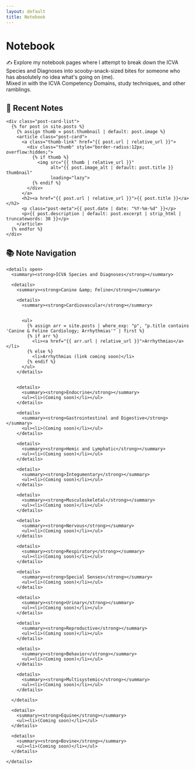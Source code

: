 ```yaml
---
layout: default
title: Notebook
---
```


<h1>Notebook</h1>
<p>✍️ Explore my notebook pages where I attempt to break down the ICVA Species and Diagnoses into scooby-snack-sized bites for someone who has absolutely no idea what's going on (me).<br>Mixed in with the ICVA Competency Domains, study techniques, and other ramblings.</p>

<!-- Override any theme sizing that was cropping thumbnails -->
<style>
  .post-card .thumb { aspect-ratio: auto !important; height: auto !important; }
  .post-card .thumb img { width: 100%; height: auto; display: block; }
</style>

<div class="notebook-container">
  <div class="notebook-left">
    <h2>📓 Recent Notes</h2>

    <div class="post-card-list">
      {% for post in site.posts %}
        {% assign thumb = post.thumbnail | default: post.image %}
        <article class="post-card">
          <a class="thumb-link" href="{{ post.url | relative_url }}">
            <div class="thumb" style="border-radius:12px; overflow:hidden;">
              {% if thumb %}
                <img src="{{ thumb | relative_url }}"
                     alt="{{ post.image_alt | default: post.title }} thumbnail"
                     loading="lazy">
              {% endif %}
            </div>
          </a>
          <h2><a href="{{ post.url | relative_url }}">{{ post.title }}</a></h2>
          <p class="post-meta">{{ post.date | date: "%Y-%m-%d" }}</p>
          <p>{{ post.description | default: post.excerpt | strip_html | truncatewords: 30 }}</p>
        </article>
      {% endfor %}
    </div>
  </div>

  <div class="notebook-right nav-tree">
    <h2>📚 Note Navigation</h2>

    <details open>
      <summary><strong>ICVA Species and Diagnoses</strong></summary>

      <details>
        <summary><strong>Canine &amp; Feline</strong></summary>

        <details>
          <summary><strong>Cardiovascular</strong></summary>

          
          <ul>
            {% assign arr = site.posts | where_exp: "p", "p.title contains 'Canine & Feline Cardiology; Arrhythmias'" | first %}
            {% if arr %}
              <li><a href="{{ arr.url | relative_url }}">Arrhythmias</a></li>
            {% else %}
              <li>Arrhythmias (link coming soon)</li>
            {% endif %}
          </ul>
        </details>


        <details>
          <summary><strong>Endocrine</strong></summary>
          <ul><li>(Coming soon)</li></ul>
        </details>

        <details>
          <summary><strong>Gastrointestinal and Digestive</strong></summary>
          <ul><li>(Coming soon)</li></ul>
        </details>

        <details>
          <summary><strong>Hemic and Lymphatic</strong></summary>
          <ul><li>(Coming soon)</li></ul>
        </details>

        <details>
          <summary><strong>Integumentary</strong></summary>
          <ul><li>(Coming soon)</li></ul>
        </details>

        <details>
          <summary><strong>Musculoskeletal</strong></summary>
          <ul><li>(Coming soon)</li></ul>
        </details>

        <details>
          <summary><strong>Nervous</strong></summary>
          <ul><li>(Coming soon)</li></ul>
        </details>

        <details>
          <summary><strong>Respiratory</strong></summary>
          <ul><li>(Coming soon)</li></ul>
        </details>

        <details>
          <summary><strong>Special Senses</strong></summary>
          <ul><li>(Coming soon)</li></ul>
        </details>

        <details>
          <summary><strong>Urinary</strong></summary>
          <ul><li>(Coming soon)</li></ul>
        </details>

        <details>
          <summary><strong>Reproductive</strong></summary>
          <ul><li>(Coming soon)</li></ul>
        </details>

        <details>
          <summary><strong>Behavior</strong></summary>
          <ul><li>(Coming soon)</li></ul>
        </details>

        <details>
          <summary><strong>Multisystemic</strong></summary>
          <ul><li>(Coming soon)</li></ul>
        </details>

      </details>

      <details>
        <summary><strong>Equine</strong></summary>
        <ul><li>(Coming soon)</li></ul>
      </details>

      <details>
        <summary><strong>Bovine</strong></summary>
        <ul><li>(Coming soon)</li></ul>
      </details>

    </details>
  </div>
</div>
